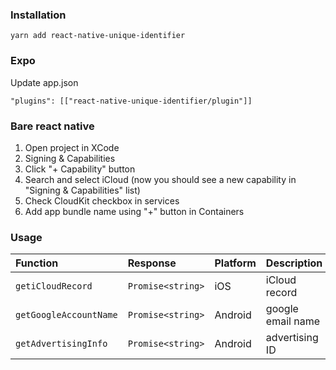 ### Installation

```
yarn add react-native-unique-identifier
```
### Expo

Update app.json

```
"plugins": [["react-native-unique-identifier/plugin"]]
```
### Bare react native
1. Open project in XCode
2. Signing & Capabilities
3. Click "+ Capability" button
4. Search and select iCloud (now you should see a new capability in "Signing & Capabilities" list)
6. Check CloudKit checkbox in services 
7. Add app bundle name using "+" button in Containers

### Usage

| Function | Response | Platform | Description |
| :-------- | :------- | :------- | :------- |
| `getiCloudRecord`      | `Promise<string>` | iOS | iCloud record |
| `getGoogleAccountName`      | `Promise<string>` | Android| google email name |
| `getAdvertisingInfo`      | `Promise<string>` | Android| advertising ID |
